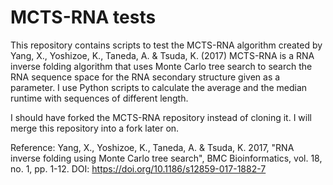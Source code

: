 <h1>MCTS-RNA tests</h1>

This repository contains scripts to test the MCTS-RNA algorithm created by Yang, X., Yoshizoe, K., Taneda, A. & Tsuda, K. (2017) MCTS-RNA is a RNA inverse folding algorithm that uses Monte Carlo tree search to search the RNA sequence space for the RNA secondary structure given as a parameter. I use Python scripts to calculate the average and the median runtime with sequences of different length.

I should have forked the MCTS-RNA repository instead of cloning it. I will merge this repository into a fork later on.

Reference:
Yang, X., Yoshizoe, K., Taneda, A. & Tsuda, K. 2017,
  "RNA inverse folding using Monte Carlo tree search",
  BMC Bioinformatics, vol. 18, no. 1, pp. 1-12.
  DOI: https://doi.org/10.1186/s12859-017-1882-7